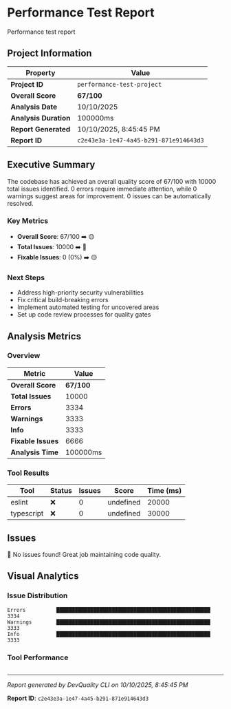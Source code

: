 # Performance Test Report

Performance test report

## Project Information

| Property | Value |
|----------|-------|
| **Project ID** | `performance-test-project` |
| **Overall Score** | **67/100** |
| **Analysis Date** | 10/10/2025 |
| **Analysis Duration** | 100000ms |
| **Report Generated** | 10/10/2025, 8:45:45 PM |
| **Report ID** | `c2e43e3a-1e47-4a45-b291-871e914643d3` |

## Executive Summary

The codebase has achieved an overall quality score of 67/100 with 10000 total issues identified. 0 errors require immediate attention, while 0 warnings suggest areas for improvement. 0 issues can be automatically resolved.

### Key Metrics

- **Overall Score**: 67/100 ➡️ 🟡
- **Total Issues**: 10000 ➡️ 🔴
- **Fixable Issues**: 0 (0%) ➡️ 🟡

### Next Steps

- Address high\-priority security vulnerabilities
- Fix critical build\-breaking errors
- Implement automated testing for uncovered areas
- Set up code review processes for quality gates

## Analysis Metrics

### Overview

| Metric | Value |
|--------|-------|
| **Overall Score** | **67/100** |
| **Total Issues** | 10000 |
| **Errors** | 3334 |
| **Warnings** | 3333 |
| **Info** | 3333 |
| **Fixable Issues** | 6666 |
| **Analysis Time** | 100000ms |

### Tool Results

| Tool | Status | Issues | Score | Time (ms) |
|------|--------|--------|-------|-----------|
| eslint | ❌ | 0 | undefined | 20000 |
| typescript | ❌ | 0 | undefined | 30000 |

## Issues

🎉 No issues found! Great job maintaining code quality.

## Visual Analytics

### Issue Distribution

```
Errors          ██████████████████████████████████████████████████ 3334
Warnings        ██████████████████████████████████████████████████ 3333
Info            ██████████████████████████████████████████████████ 3333
```

### Tool Performance

```

```

---

*Report generated by DevQuality CLI on 10/10/2025, 8:45:45 PM*

**Report ID**: `c2e43e3a-1e47-4a45-b291-871e914643d3`
